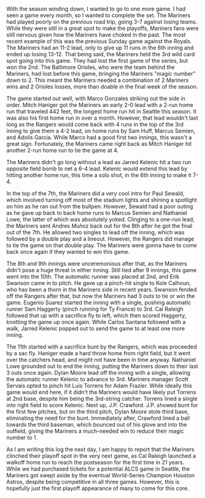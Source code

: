 With the season winding down, I wanted to go to one more game. I had
seen a game every month, so I wanted to complete the set. The Mariners
had played poorly on the previous road trip, going 3-7 against losing
teams. While they were still in a great spot to make the playoffs,
Mariners fans were still nervous given how the Mariners have choked in
the past. The most recent example of this was the previous Sunday game
against the Royals. The Mariners had an 11-2 lead, only to give up 11
runs in the 6th inning and ended up losing 13-12. That being said, the
Mariners held the 3rd wild card spot going into this game. They had
lost the first game of the series, but won the 2nd. The Baltimore
Orioles, who were the team behind the Mariners, had lost before this
game, bringing the Mariners "magic number" down to 2. This meant the
Mariners needed a combination of 2 Mariners wins and 2 Orioles losses,
more than doable in the final week of the season.

The game started out well, with Marco Gonzales striking out the side
in order. Mitch Haniger got the Mariners an early 2-0 lead with a
2-run home run that traveled 442 feet, the longest home run hit in
Seattle this season. It was also his first home run in over a month.
However, that lead wouldn't last long as the Rangers would come back
with 4 runs in the top of the 3rd inning to give them a 4-2 lead, on
home runs by Sam Huff, Marcus Semien, and Adolis Garcia. While Marco
had a good first two innings, this wasn't a great sign. Fortunately,
the Mariners came right back as Mitch Haniger hit another 2-run home
run to tie the game at 4.

The Mariners didn't go long without a lead as Jarred Kelenic hit a two
run opposite field bomb to net a 6-4 lead. Kelenic would extend this
lead by hitting another home run, this time a solo shot, in the 6th
inning to make it 7-4.

In the top of the 7th, the Mariners did a very cool intro for Paul
Sewald, which involved turning off most of the stadium lights and
shining a spotlight on him as he ran out from the bullpen. However,
Sewald had a poor outing as he gave up back to back home runs to
Marcus Semien and Nathaniel Lowe, the latter of which was absolutely
yoked. Clinging to a one-run lead, the Mariners sent Andres Muñoz back
out for the 8th after he got the final out of the 7th. He allowed two
singles to lead off the inning, which was followed by a double play
and a lineout. However, the Rangers did manage to tie the game on that
double play. The Mariners were gonna have to come back once again if
they wanted to win this game.

The 8th and 9th innings were unceremonious after that, as the Mariners
didn't pose a huge threat in either inning. Still tied after 9
innings, this game went into the 10th. The automatic runner was placed
at 2nd, and Erik Swanson came in to pitch. He gave up a pinch-hit
single to Kole Calhoun, who has been a thorn in the Mariners side in
recent years. Swanson fended off the Rangers after that, but now the
Mariners had 3 outs to tie or win the game. Eugenio Suarez started the
inning with a single, pushing automatic runner Sam Haggerty (pinch
running for Ty France) to 3rd. Cal Raleigh followed that up with a
sacrifice fly to left, which then scored Haggerty, knotting the game
up once again. While Carlos Santana followed with a walk, Jarred
Kelenic popped out to send the game to at least one more inning.

The 11th started with a sacrifice bunt by the Rangers, which was
proceeded by a sac fly. Haniger made a hard throw home from right
field, but it went over the catchers head, and might not have been in
time anyway. Nathaniel Lowe grounded out to end the inning, putting
the Mariners down to their last 3 outs once again. Dylan Moore lead
off the inning with a single, allowing the automatic runner Kelenic to
advance to 3rd. Mariners manager Scott Servais opted to pinch hit Luis
Torrens for Adam Frazier. While ideally this game would end here, if
it didn't the Mariners would have likely put Torrens at 2nd base,
despite him being the 3rd-string catcher. Torrens lined a single into
right field to score Kelenic. Next up, J.P. Crawford. J.P. showed bunt
for the first few pitches, but on the third pitch, Dylan Moore stole
third base, eliminating the need for the bunt. Immediately after,
Crawford lined a ball towards the third baseman, which bounced out of
his glove and into the outfield, giving the Mariners a much-needed win
to reduce their magic number to 1.

As I am writing this log the next day, I am happy to report that the
Mariners clinched their playoff spot in the very next game, as Cal
Raleigh launched a walkoff home run to reach the postseason for the
first time in 21 years. While we had purchased tickets for a potential
ALCS game in Seattle, the Mariners got swept aside by the eventual
World-Series Champion Houston Astros, despite being competitive in all
three games. However, this is hopefully just the first playoff
appearance of many to come for this core.
